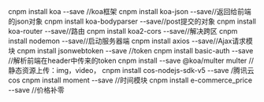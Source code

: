 <!-- 本机要安装node -->

cnpm install koa --save //koa框架
cnpm install koa-json --save//返回给前端的json对象
cnpm install koa-bodyparser --save//post提交的对象
cnpm install koa-router --save//路由
cnpm install koa2-cors --save//解决跨区
cnpm install nodemon --save//启动服务器端
cnpm install axios --save//Ajax请求模块
cnpm install jsonwebtoken --save //token
cnpm install basic-auth --save //解析前端在header中传来的token
cnpm install --save @koa/multer multer //静态资源上传：img，video，
cnpm install cos-nodejs-sdk-v5 --save /腾讯云cos
cnpm install moment --save  //时间模块
cnpm install e-commerce_price --save //价格补零